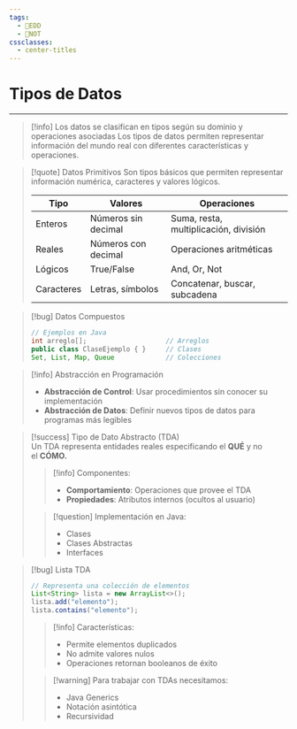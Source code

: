 ```yaml
---
tags:
  - 💾EDD
  - 📝NOT
cssclasses:
  - center-titles
---
```


# Tipos de Datos
---
> [!info] Los datos se clasifican en tipos según su dominio y operaciones asociadas
Los tipos de datos permiten representar información del mundo real con diferentes características y operaciones.

> [!quote] Datos Primitivos
> Son tipos básicos que permiten representar información numérica, caracteres y valores lógicos.
> 
> | **Tipo** | **Valores** | **Operaciones** |
> |----------|-------------|-----------------|
> | Enteros | Números sin decimal | Suma, resta, multiplicación, división |
> | Reales | Números con decimal | Operaciones aritméticas |
> | Lógicos | True/False | And, Or, Not |
> | Caracteres | Letras, símbolos | Concatenar, buscar, subcadena |

> [!bug] Datos Compuestos
> ```java
> // Ejemplos en Java
> int arreglo[];                    // Arreglos
> public class ClaseEjemplo { }     // Clases
> Set, List, Map, Queue             // Colecciones
> ```

> [!info] Abstracción en Programación
> - **Abstracción de Control**: Usar procedimientos sin conocer su implementación
> - **Abstracción de Datos**: Definir nuevos tipos de datos para programas más legibles

> [!success] Tipo de Dato Abstracto (TDA)  
> Un TDA representa entidades reales especificando el **QUÉ** y no el **CÓMO.**
>> [!info] Componentes:
>> - **Comportamiento**: Operaciones que provee el TDA
>> - **Propiedades**: Atributos internos (ocultos al usuario)
>
>> [!question] Implementación en Java:
>> - Clases
>> - Clases Abstractas
>> - Interfaces

> [!bug] Lista TDA
> ```java
> // Representa una colección de elementos
> List<String> lista = new ArrayList<>();
> lista.add("elemento");
> lista.contains("elemento");
> ```
>
>> [!info] Características:
>> - Permite elementos duplicados
>> - No admite valores nulos
>> - Operaciones retornan booleanos de éxito
>
>> [!warning] Para trabajar con TDAs necesitamos:
>> - Java Generics 
>> - Notación asintótica
>> - Recursividad